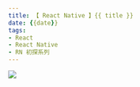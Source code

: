 ```yaml
---
title: 【 React Native 】{{ title }}
date: {{date}}
tags:
- React
- React Native
- RN 初探系列
---
```

![](/img/react-native.jpg)


<!-- more -->